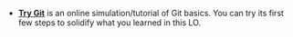 <panel header=":paperclip: Resources" expanded>

* [**Try Git**](https://try.github.io/levels/1/challenges/4) is an online simulation/tutorial of Git basics. You can try its first few steps to solidify what you learned in this LO.

</panel>